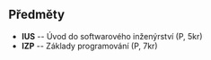 ## Předměty

- **IUS** -- Úvod do softwarového inženýrství (P, 5kr)
- **IZP** -- Základy programování (P, 7kr)
